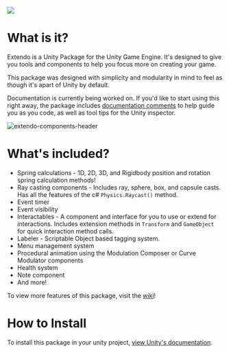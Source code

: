 ![](https://user-images.githubusercontent.com/48486387/201219933-95d5e4d5-51e5-4e4a-a1ec-a7eafd7babcd.png)

# What is it?

Extendo is a Unity Package for the Unity Game Engine. It's designed to give you tools and components to help you focus more on creating your game.

This package was designed with simplicity and modularity in mind to feel as though it's apart of Unity by default.

Documentation is currently being worked on. If you'd like to start using this right away, the package includes [documentation comments](https://learn.microsoft.com/en-us/dotnet/csharp/language-reference/language-specification/documentation-comments) to help guide you as you code, as well as tool tips for the Unity inspector.

![extendo-components-header](https://user-images.githubusercontent.com/48486387/204063687-c0163eae-b4da-4ebc-935b-ece26e5718b0.png)

# What's included?

- Spring calculations - 1D, 2D, 3D, and Rigidbody position and rotation spring calculation methods!
- Ray casting components - Includes ray, sphere, box, and capsule casts. Has all the features of the c# `Physics.Raycast()` method.
- Event timer
- Event visibility
- Interactables - A component and interface for you to use or extend for interactions. Includes extension methods in `Transform` and `GameObject` for quick interaction method calls.
- Labeler - Scriptable Object based tagging system.
- Menu management system
- Procedural animation using the Modulation Composer or Curve Modulator components
- Health system
- Note component
- And more!

To view more features of this package, visit the [wiki](https://github.com/xJadonx/extendo/blob/readme-update/Wiki)!

# How to Install

To install this package in your unity project, [view Unity's documentation](https://docs.unity3d.com/Manual/upm-ui-giturl.html).
